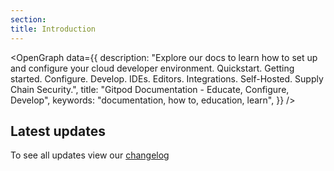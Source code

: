 ```yaml
---
section:
title: Introduction
---
```


<script lang="ts" context="module">
  export const prerender = true;
  export const load = async ({ fetch }) => {
    const res = await fetch("/api/changelogs");
    if (!res.ok) {
      throw new Error(res.statusText);
    }
    const changelogEntries = await res.json();
    return { props: { changelogEntries } };
  };
</script>

<script lang="ts">
  import { setContext } from "svelte";
  import GetStarted from "$lib/components/docs/landing-page/get-started.svelte";
  import Timeline, { contextKeyChangelogEntries } from "$lib/components/docs/landing-page/timeline/timeline.svelte";
  import OpenGraph from "$lib/components/open-graph.svelte";

  export let changelogEntries;

  setContext(contextKeyChangelogEntries, changelogEntries);
</script>

<OpenGraph
data={{
    description:
      "Explore our docs to learn how to set up and configure your cloud developer environment. Quickstart. Getting started. Configure. Develop. IDEs. Editors. Integrations. Self-Hosted. Supply Chain Security.",
    title: "Gitpod Documentation - Educate, Configure, Develop",
    keywords: "documentation, how to, education, learn",
  }}
/>

<GetStarted />

## Latest updates

<Timeline />

To see all updates view our [changelog](/changelog)
